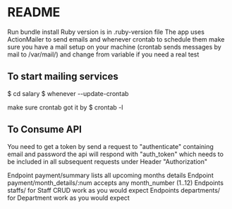# README

Run bundle install
Ruby version is in .ruby-version file
The app uses ActionMailer to send emails
  and whenever crontab to schedule them
  make sure you have a mail setup on your machine
  (crontab sends messages by mail to /var/mail/<usr>)
  and change from variable if you need a real test

## To start mailing services
$ cd salary
$ whenever --update-crontab

make sure crontab got it by
$ crontab -l

## To Consume API
You need to get a token by send a request to "authenticate"
  containing email and password
  the api will respond with "auth_token" which needs to be
  included in all subsequent requests under Header "Authorization"
  
Endpoint payment/summary lists all upcoming months details
Endpoint payment/month_details/:num accepts any month_number (1..12)
Endpoints staffs/ for Staff CRUD work as you would expect
Endpoints departments/ for Department work as you would expect



